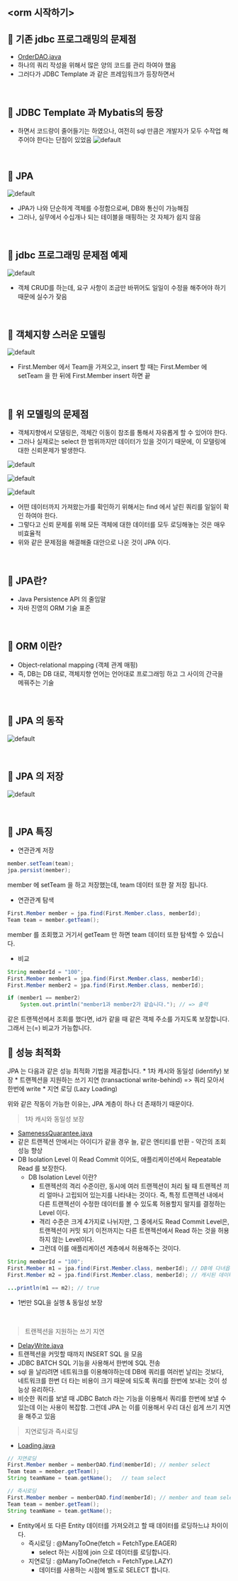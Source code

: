 <orm 시작하기>
-


📌 기존 jdbc 프로그래밍의 문제점
-
* [OrderDAO.java](./OrderDAO.java) 
* 하나의 쿼리 작성을 위해서 많은 양의 코드를 관리 하여야 했음
* 그러다가 JDBC Template 과 같은 프레임워크가 등장하면서 

<br/>

📌 JDBC Template 과 Mybatis의 등장
-
* 하면서 코드량이 줄어들기는 하였으나, 여전히 sql 만큼은 개발자가 모두 수작업 해주어야 한다는 단점이 있었음
![default](./img/71c0c237afa141ee842a3c21f8f4d019.png)


<br/>


📌 JPA
-
![default](./img/4f59c49eb49546b2bb9e913e670e55bf.png)
* JPA가 나와 단순하게 객체를 수정함으로써, DB와 통신이 가능해짐
* 그러나, 실무에서 수십개나 되는 테이블을 매핑하는 것 자체가 쉽지 않음 

<br/>

📌 jdbc 프로그래밍 문제점 예제
-
![default](./img/4fca563ee81b4a198f2773eb0d8b5bd1.png)
* 객체 CRUD를 하는데, 요구 사항이 조금만 바뀌어도 일일이 수정을 해주어야 하기 때문에 실수가 잦음


<br/>


📌 객체지향 스러운 모델링
-
![default](./img/85283be279564f3bbacbe526b4df6afc.png)
* First.Member 에서 Team을 가져오고, insert 할 때는 First.Member 에 setTeam 을 한 뒤에 First.Member insert 하면 끝


<br/>

📌 위 모델링의 문제점
-
* 객체지향에서 모델링은, 객체간 이동이 참조를 통해서 자유롭게 할 수 있어야 한다.
* 그러나 실제로는 select 한 범위까지만 데이터가 있을 것이기 때문에, 이 모델링에 대한 신뢰문제가 발생한다.

![default](./img/4e89a1fe2c1b4d83ad0755f23ef1333c.png)

![default](./img/8fe2f95b31e6418aa7360c3b7f044166.png)

![default](./img/2082910031c741d8a99fa58f9913d293.png)

* 어떤 데이터까지 가져왔는가를 확인하기 위해서는 find 에서 날린 쿼리를 일일이 확인 하여야 한다.
* 그렇다고 신뢰 문제를 위해 모든 객체에 대한 데이터를 모두 로딩해놓는 것은 매우 비효율적
* 위와 같은 문제점을 해결해줄 대안으로 나온 것이 JPA 이다.


<br/>


📌 JPA란?
-
* Java Persistence API 의 줄임말
* 자바 진영의 ORM 기술 표준


<br/>

📌 ORM 이란?
-
* Object-relational mapping (객체 관계 매핑)
* 즉, DB는 DB 대로, 객체지향 언어는 언어대로 프로그래밍 하고 그 사이의 간극을 메꿔주는 기술


<br/>
 
📌 JPA 의 동작
-
![default](./img/e4192ee0f6264f11aa11b223f13cecd5.png)


<br/>


📌 JPA 의 저장
-
![default](./img/aa0fa625c8694f1b9ca4809b377dfbca.png)


<br/>

📌 JPA 특징
-

* 연관관계 저장
```java
member.setTeam(team);
jpa.persist(member);
```
member 에 setTeam 을 하고 저장했는데, team 데이터 또한 잘 저장 됩니다.

* 연관관계 탐색
```java
First.Member member = jpa.find(First.Member.class, memberId);
Team team = member.getTeam();
```
member 를 조회했고 거기서 getTeam 만 하면 team 데이터 또한 탐색할 수 있습니다.

* 비교
```java
String memberId = "100";
First.Member member1 = jpa.find(First.Member.class, memberId);
First.Member member2 = jpa.find(First.Member.class, memberId);

if (member1 == member2)
    System.out.println("member1과 member2가 같습니다."); // => 출력
```
같은 트랜젝션에서 조회를 했다면, id가 같을 때 같은 객체 주소를 가지도록 보장합니다. 그래서 는(=) 비교가 가능합니다.  


📌 성능 최적화   
-
JPA 는 다음과 같은 성능 최적화 기법을 제공합니다.
    * 1차 캐시와 동일성 (identify) 보장
    * 트랜젝션을 지원하는 쓰기 지연 (transactional write-behind) => 쿼리 모아서 한번에 write
    * 지연 로딩 (Lazy Loading)

위와 같은 작동이 가능한 이유는, JPA 계층이 하나 더 존재하기 때문이다.

> 1차 캐시와 동일성 보장
* [SamenessQuarantee.java](./SamenessQuarantee.java)
* 같은 트랜젝션 안에서는 아이디가 같을 경우 늘, 같은 엔티티를 반환 - 약간의 조회 성능 향상
* DB Isolation Level 이 Read Commit 이어도, 애플리케이션에서 Repeatable Read 를 보장한다.
    * DB Isolation Level 이란? 
        * 트랜젝션의 격리 수준이란, 동시에 여러 트랜젝션이 처리 될 때 트랜젝션 끼리 얼마나 고립되어 있는지를 나타내는 것이다. 즉, 특정 트랜젝션 내에서 다른 트랜젝션이 수정한 데이터를 볼 수 있도록 허용할지 말지를 결정하는 Level 이다.
        * 격리 수준은 크게 4가지로 나뉘지만, 그 중에서도 Read Commit Level은, 트랜젝션이 커밋 되기 이전까지는 다른 트랜젝션에서 Read 하는 것을 허용하지 않는 Level이다.
        * 그런데 이를 애플리케이션 계층에서 허용해주는 것이다.
```java
String memberId = "100";
First.Member m1 = jpa.find(First.Member.class, memberId); // DB에 다녀옵니다. 찾은 데이터는 캐시에 저장합니다.
First.Member m2 = jpa.find(First.Member.class, memberId); // 캐시된 데이터를 가져옵니다.

...println(m1 == m2); // true
```
* 1번만 SQL을 실행 & 동일성 보장

<br/>

> 트랜젝션을 지원하는 쓰기 지연
* [DelayWrite.java](./DelayWrite.java)
* 트랜젝션을 커밋할 때까지 INSERT SQL 을 모음
* JDBC BATCH SQL 기능을 사용해서 한번에 SQL 전송
* sql 을 날리려면 네트워크를 이용해야하는데 DB에 쿼리를 여러번 날리는 것보다, 네트워크를 한번 더 타는 비용이 크기 때문에 되도록 쿼리를 한번에 보내는 것이 성능상 유리하다.
* 비슷한 쿼리를 보낼 때 JDBC Batch 라는 기능을 이용해서 쿼리를 한번에 보낼 수 있는데 이는 사용이 복잡함. 그런데 JPA 는 이를 이용해서 우리 대신 쉽게 쓰기 지연을 해주고 있음

> 지연로딩과 즉시로딩
* [Loading.java](./Loading.java)
```java
// 지연로딩
First.Member member = memberDAO.find(memberId); // member select
Team team = member.getTeam();
String teamName = team.getName();   // team select

// 즉시로딩
First.Member member = memberDAO.find(memberId); // member and team select (with join)
Team team = member.getTeam();
String teamName = team.getName(); 
```

* Entity에서 또 다른 Entity 데이터를 가져오려고 할 때 데이터를 로딩하느냐 차이이다.
    * 즉시로딩 : @ManyToOne(fetch = FetchType.EAGER)
        * select 하는 시점에 join 으로 데이터를 로딩합니다.
    * 지연로딩 : @ManyToOne(fetch = FetchType.LAZY)
        * 데이터를 사용하는 시점에 별도로 SELECT 합니다.
    



